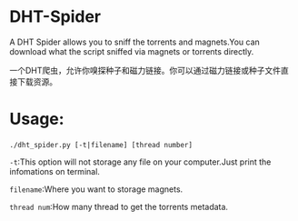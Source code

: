 # DHT-Spider
A DHT Spider allows you to sniff the torrents and magnets.You can download what the script sniffed via magnets or torrents directly.

一个DHT爬虫，允许你嗅探种子和磁力链接。你可以通过磁力链接或种子文件直接下载资源。  
# Usage:  
```./dht_spider.py [-t|filename] [thread number]```  

```-t```:This option will not storage any file on your computer.Just print the infomations on terminal.  

```filename```:Where you want to storage magnets.

```thread num```:How many thread to get the torrents metadata.
